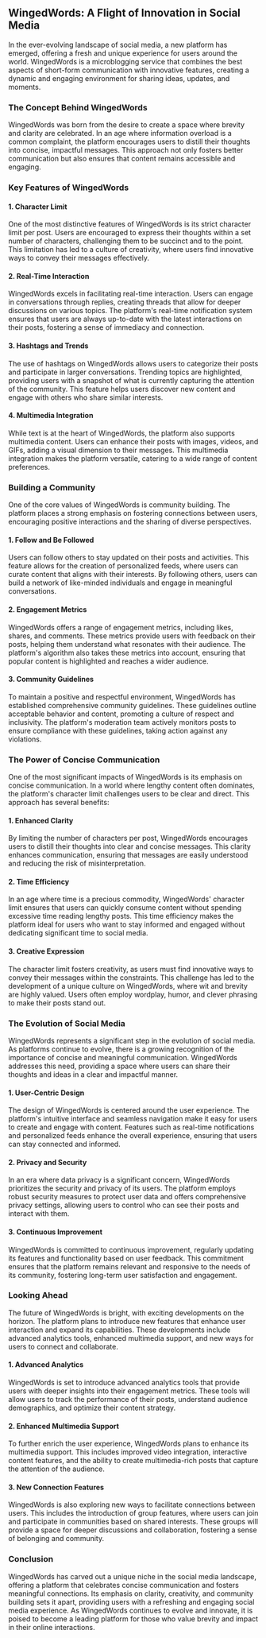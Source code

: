 ## WingedWords: A Flight of Innovation in Social Media

In the ever-evolving landscape of social media, a new platform has emerged, offering a fresh and unique experience for users around the world. WingedWords is a microblogging service that combines the best aspects of short-form communication with innovative features, creating a dynamic and engaging environment for sharing ideas, updates, and moments.

### The Concept Behind WingedWords

WingedWords was born from the desire to create a space where brevity and clarity are celebrated. In an age where information overload is a common complaint, the platform encourages users to distill their thoughts into concise, impactful messages. This approach not only fosters better communication but also ensures that content remains accessible and engaging.

### Key Features of WingedWords

#### 1. Character Limit

One of the most distinctive features of WingedWords is its strict character limit per post. Users are encouraged to express their thoughts within a set number of characters, challenging them to be succinct and to the point. This limitation has led to a culture of creativity, where users find innovative ways to convey their messages effectively.

#### 2. Real-Time Interaction

WingedWords excels in facilitating real-time interaction. Users can engage in conversations through replies, creating threads that allow for deeper discussions on various topics. The platform's real-time notification system ensures that users are always up-to-date with the latest interactions on their posts, fostering a sense of immediacy and connection.

#### 3. Hashtags and Trends

The use of hashtags on WingedWords allows users to categorize their posts and participate in larger conversations. Trending topics are highlighted, providing users with a snapshot of what is currently capturing the attention of the community. This feature helps users discover new content and engage with others who share similar interests.

#### 4. Multimedia Integration

While text is at the heart of WingedWords, the platform also supports multimedia content. Users can enhance their posts with images, videos, and GIFs, adding a visual dimension to their messages. This multimedia integration makes the platform versatile, catering to a wide range of content preferences.

### Building a Community

One of the core values of WingedWords is community building. The platform places a strong emphasis on fostering connections between users, encouraging positive interactions and the sharing of diverse perspectives.

#### 1. Follow and Be Followed

Users can follow others to stay updated on their posts and activities. This feature allows for the creation of personalized feeds, where users can curate content that aligns with their interests. By following others, users can build a network of like-minded individuals and engage in meaningful conversations.

#### 2. Engagement Metrics

WingedWords offers a range of engagement metrics, including likes, shares, and comments. These metrics provide users with feedback on their posts, helping them understand what resonates with their audience. The platform's algorithm also takes these metrics into account, ensuring that popular content is highlighted and reaches a wider audience.

#### 3. Community Guidelines

To maintain a positive and respectful environment, WingedWords has established comprehensive community guidelines. These guidelines outline acceptable behavior and content, promoting a culture of respect and inclusivity. The platform's moderation team actively monitors posts to ensure compliance with these guidelines, taking action against any violations.

### The Power of Concise Communication

One of the most significant impacts of WingedWords is its emphasis on concise communication. In a world where lengthy content often dominates, the platform's character limit challenges users to be clear and direct. This approach has several benefits:

#### 1. Enhanced Clarity

By limiting the number of characters per post, WingedWords encourages users to distill their thoughts into clear and concise messages. This clarity enhances communication, ensuring that messages are easily understood and reducing the risk of misinterpretation.

#### 2. Time Efficiency

In an age where time is a precious commodity, WingedWords' character limit ensures that users can quickly consume content without spending excessive time reading lengthy posts. This time efficiency makes the platform ideal for users who want to stay informed and engaged without dedicating significant time to social media.

#### 3. Creative Expression

The character limit fosters creativity, as users must find innovative ways to convey their messages within the constraints. This challenge has led to the development of a unique culture on WingedWords, where wit and brevity are highly valued. Users often employ wordplay, humor, and clever phrasing to make their posts stand out.

### The Evolution of Social Media

WingedWords represents a significant step in the evolution of social media. As platforms continue to evolve, there is a growing recognition of the importance of concise and meaningful communication. WingedWords addresses this need, providing a space where users can share their thoughts and ideas in a clear and impactful manner.

#### 1. User-Centric Design

The design of WingedWords is centered around the user experience. The platform's intuitive interface and seamless navigation make it easy for users to create and engage with content. Features such as real-time notifications and personalized feeds enhance the overall experience, ensuring that users can stay connected and informed.

#### 2. Privacy and Security

In an era where data privacy is a significant concern, WingedWords prioritizes the security and privacy of its users. The platform employs robust security measures to protect user data and offers comprehensive privacy settings, allowing users to control who can see their posts and interact with them.

#### 3. Continuous Improvement

WingedWords is committed to continuous improvement, regularly updating its features and functionality based on user feedback. This commitment ensures that the platform remains relevant and responsive to the needs of its community, fostering long-term user satisfaction and engagement.

### Looking Ahead

The future of WingedWords is bright, with exciting developments on the horizon. The platform plans to introduce new features that enhance user interaction and expand its capabilities. These developments include advanced analytics tools, enhanced multimedia support, and new ways for users to connect and collaborate.

#### 1. Advanced Analytics

WingedWords is set to introduce advanced analytics tools that provide users with deeper insights into their engagement metrics. These tools will allow users to track the performance of their posts, understand audience demographics, and optimize their content strategy.

#### 2. Enhanced Multimedia Support

To further enrich the user experience, WingedWords plans to enhance its multimedia support. This includes improved video integration, interactive content features, and the ability to create multimedia-rich posts that capture the attention of the audience.

#### 3. New Connection Features

WingedWords is also exploring new ways to facilitate connections between users. This includes the introduction of group features, where users can join and participate in communities based on shared interests. These groups will provide a space for deeper discussions and collaboration, fostering a sense of belonging and community.

### Conclusion

WingedWords has carved out a unique niche in the social media landscape, offering a platform that celebrates concise communication and fosters meaningful connections. Its emphasis on clarity, creativity, and community building sets it apart, providing users with a refreshing and engaging social media experience. As WingedWords continues to evolve and innovate, it is poised to become a leading platform for those who value brevity and impact in their online interactions.
